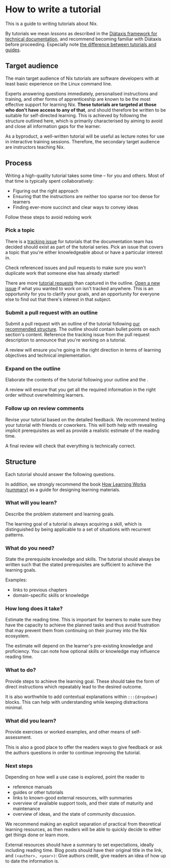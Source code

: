 # How to write a tutorial

This is a guide to writing tutorials about Nix.

By tutorials we mean *lessons* as described in the [Diátaxis framework for technical documentation](https://diataxis.fr/), and recommend becoming familiar with Diátaxis before proceeding.
Especially note [the difference between tutorials and guides](https://diataxis.fr/tutorials-how-to/).

## Target audience

The main target audience of Nix tutorials are software developers with at least basic experience on the Linux command line.

Experts answering questions immediately, personalised instructions and training, and other forms of apprenticeship are known to be the most effective support for learning Nix.
**These tutorials are targeted at those who don't have access to any of that**, and should therefore be written to be suitable for self-directed learning.
This is achieved by following the structure outlined here, which is primarily characterised by aiming to avoid and close all information gaps for the learner.

As a byproduct, a well-written tutorial will be useful as lecture notes for use in interactive training sessions.
Therefore, the secondary target audience are instructors teaching Nix.

## Process

Writing a high-quality tutorial takes some time – for you and others.
Most of that time is typically spent collaboratively:
- Figuring out the right approach
- Ensuring that the instructions are neither too sparse nor too dense for learners
- Finding ever-more succinct and clear ways to convey ideas

Follow these steps to avoid redoing work

### Pick a topic

There is a [tracking issue](https://github.com/NixOS/nix.dev/issues/572) for tutorials that the documentation team has decided should exist as part of the tutorial series.
Pick an issue that covers a topic that you're either knowledgeable about or have a particular interest in.

Check referenced issues and pull requests to make sure you won't duplicate work that someone else has already started!

There are more [tutorial requests](https://github.com/NixOS/nix.dev/issues?q=is%3Aopen+is%3Aissue+label%3Atutorial) than captured in the outline.
[Open a new issue](https://github.com/NixOS/nix.dev/issues/new?&template=tutorial.md) if what you wanted to work on isn't tracked anywhere.
This is an opportunity for you to clarify your goals, and an opportunity for everyone else to find out that there's interest in that subject.

### Submit a pull request with an outline

Submit a pull request with an outline of the tutorial following [our recommended structure](#structure).
The outline should contain bullet points on each section's content.
Reference the tracking issue from the pull request description to announce that you're working on a tutorial.

A review will ensure you're going in the right direction in terms of learning objectives and technical implementation.

### Expand on the outline

Elaborate the contents of the tutorial following your outline and the [](style-guide).

A review will ensure that you get all the required information in the right order without overwhelming learners.

### Follow up on review comments

Revise your tutorial based on the detailed feedback.
We recommend testing your tutorial with friends or coworkers.
This will both help with revealing implicit prerequisites as well as provide a realistic estimate of the reading time.

A final review will check that everything is technically correct.

## Structure

Each tutorial should answer the following questions.

In addition, we strongly recommend the book [How Learning Works (summary)](https://www.lesswrong.com/posts/mAdMkFqWzbJRB544m/book-review-how-learning-works) as a guide for designing learning materials.

### What will you learn?

Describe the problem statement and learning goals.

The learning goal of a tutorial is always acquiring a skill, which is distinguished by being applicable to a set of situations with recurrent patterns.

### What do you need?

State the prerequisite knowledge and skills.
The tutorial should always be written such that the stated prerequisites are sufficient to achieve the learning goals.

Examples:

- links to previous chapters
- domain-specific skills or knowledge

### How long does it take?

Estimate the reading time.
This is important for learners to make sure they have the capacity to achieve the planned tasks and thus avoid frustration that may prevent them from continuing on their journey into the Nix ecosystem.

The estimate will depend on the learner's pre-existing knowledge and proficiency.
You can note how optional skills or knowledge may influence reading time.

### What to do?

Provide steps to achieve the learning goal.
These should take the form of direct instructions which repeatably lead to the desired outcome.

It is also worthwhile to add contextual explanations within `:::{dropdown}` blocks.
This can help with understanding while keeping distractions minimal.

### What did you learn?

Provide exercises or worked examples, and other means of self-assessment.

This is also a good place to offer the readers ways to give feedback or ask the authors questions in order to continue improving the tutorial.

### Next steps

Depending on how well a use case is explored, point the reader to

- reference manuals
- guides or other tutorials
- links to known-good external resources, with summaries
- overview of available support tools, and their state of maturity and maintenance
- overview of ideas, and the state of community discussion.

We recommend making an explicit separation of practical from theoretical learning resources, as then readers will be able to quickly decide to either get things done or learn more.

External resources should have a summary to set expectations, ideally including reading time.
Blog posts should have their original title in the link, and `(<author>, <year>)`:
Give authors credit, give readers an idea of how up to date the information is.
